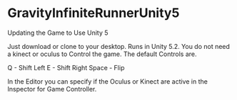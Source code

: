 # GravityInfiniteRunnerUnity5
Updating the Game to Use Unity 5

Just download or clone to your desktop. Runs in Unity 5.2. You do not need a kinect or oculus to Control the game. The default Controls are. 

Q - Shift Left
E - Shift Right
Space - Flip

In the Editor you can specify if the Oculus or Kinect are active in the Inspector for Game Controller. 
